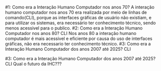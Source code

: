 #1: Como era a Interação Humano Computador nos anos 70?
A interação humano computador nos anos 70 era realizada por meio de linhas de comando(CLI), porque as interfaces gráficas de usuário não existiam, e para utilizar os sistemas, era necessário ter conhecimento técnico, sendo menos acessivel para o publico.
#2: Como era a Interação Humano Computador nos anos 80? CLI
Nos anos 80 a interação humano computador é mais acessivel e eficiente por causa do uso de interfaces gráficas, não era necessario ter conhecimento técnico.
#3: Como era a Interação Humano Computador dos anos 2007 até 2025? CLI

#3: Como era a Interação Humano Computador dos anos 2007 até 2025? CLI
Qual o futuro da IHC???
